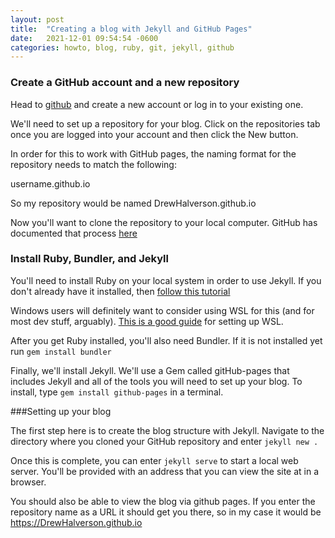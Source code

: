 ```yaml
---
layout: post
title:  "Creating a blog with Jekyll and GitHub Pages"
date:   2021-12-01 09:54:54 -0600
categories: howto, blog, ruby, git, jekyll, github
---
```


### Create a GitHub account and a new repository

Head to [github](github.com) and create a new account or log in to your existing one. 

We'll need to set up a repository for your blog. Click on the repositories tab once you are logged into your account 
and then click the New button. 

In order for this to work with GitHub pages, the naming format for the repository needs to match the following:

username.github.io

So my repository would be named DrewHalverson.github.io

Now you'll want to clone the repository to your local computer. GitHub has documented that process [here](https://docs.github.com/en/repositories/creating-and-managing-repositories/cloning-a-repository)

### Install Ruby, Bundler, and Jekyll

You'll need to install Ruby on your local system in order to use Jekyll. If you don't already have it installed, then [follow this tutorial](https://www.ruby-lang.org/en/documentation/installation/)

Windows users will definitely want to consider using WSL for this (and for most dev stuff, arguably). [This is a good guide](https://medium.com/@janelgbrandon/a-guide-for-using-wsl-for-development-d135670313a6) for setting up WSL.

After you get Ruby installed, you'll also need Bundler. If it is not installed yet run `gem install bundler`

Finally, we'll install Jekyll. We'll use a Gem called gitHub-pages that includes Jekyll and all of the tools you will need to set up your blog. 
To install, type `gem install github-pages` in a terminal.

###Setting up your blog

The first step here is to create the blog structure with Jekyll. Navigate to the directory where you cloned your GitHub repository and enter 
`jekyll new .`

Once this is complete, you can enter `jekyll serve` to start a local web server. You'll be provided with an address that you can view the site at in a browser. 

You should also be able to view the blog via github pages. If you enter the repository name as a URL it should get you there, so in my case it would be https://DrewHalverson.github.io